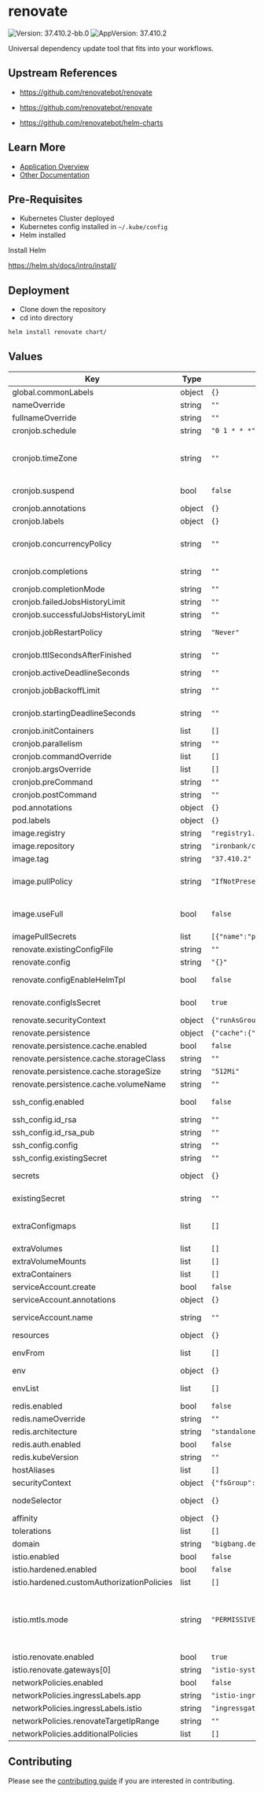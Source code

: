 # renovate

![Version: 37.410.2-bb.0](https://img.shields.io/badge/Version-37.410.2--bb.0-informational?style=flat-square) ![AppVersion: 37.410.2](https://img.shields.io/badge/AppVersion-37.410.2-informational?style=flat-square)

Universal dependency update tool that fits into your workflows.

## Upstream References
* <https://github.com/renovatebot/renovate>

* <https://github.com/renovatebot/renovate>
* <https://github.com/renovatebot/helm-charts>

## Learn More
* [Application Overview](docs/overview.md)
* [Other Documentation](docs/)

## Pre-Requisites

* Kubernetes Cluster deployed
* Kubernetes config installed in `~/.kube/config`
* Helm installed

Install Helm

https://helm.sh/docs/intro/install/

## Deployment

* Clone down the repository
* cd into directory
```bash
helm install renovate chart/
```

## Values

| Key | Type | Default | Description |
|-----|------|---------|-------------|
| global.commonLabels | object | `{}` | Additional labels to be set on all renovate resources |
| nameOverride | string | `""` | Override the name of the chart |
| fullnameOverride | string | `""` | Override the fully qualified app name |
| cronjob.schedule | string | `"0 1 * * *"` | Schedules the job to run using cron notation |
| cronjob.timeZone | string | `""` | You can specify a time zone for a CronJob by setting timeZone to the name of a valid time zone. (starting with k8s 1.27) <https://kubernetes.io/docs/concepts/workloads/controllers/cron-jobs/#time-zones> |
| cronjob.suspend | bool | `false` | If it is set to true, all subsequent executions are suspended. This setting does not apply to already started executions. |
| cronjob.annotations | object | `{}` | Annotations to set on the cronjob |
| cronjob.labels | object | `{}` | Labels to set on the cronjob |
| cronjob.concurrencyPolicy | string | `""` | "Allow" to allow concurrent runs, "Forbid" to skip new runs if a previous run is still running or "Replace" to replace the previous run |
| cronjob.completions | string | `""` | "Number of successful completions is reached to mark the job as complete" |
| cronjob.completionMode | string | `""` | "Where the jobs should be NonIndexed or Indexed" |
| cronjob.failedJobsHistoryLimit | string | `""` | Amount of failed jobs to keep in history |
| cronjob.successfulJobsHistoryLimit | string | `""` | Amount of completed jobs to keep in history |
| cronjob.jobRestartPolicy | string | `"Never"` | Set to Never to restart the job when the pod fails or to OnFailure to restart when a container fails |
| cronjob.ttlSecondsAfterFinished | string | `""` | Time to keep the job after it finished before automatically deleting it |
| cronjob.activeDeadlineSeconds | string | `""` | Deadline for the job to finish |
| cronjob.jobBackoffLimit | string | `""` | Number of times to retry running the pod before considering the job as being failed |
| cronjob.startingDeadlineSeconds | string | `""` | Deadline to start the job, skips execution if job misses it's configured deadline |
| cronjob.initContainers | list | `[]` | Additional initContainers that can be executed before renovate |
| cronjob.parallelism | string | `""` | Number of pods to run in parallel |
| cronjob.commandOverride | list | `[]` | Custom command to run in the container |
| cronjob.argsOverride | list | `[]` | Custom arguments to run in the container |
| cronjob.preCommand | string | `""` | Prepend shell commands before renovate runs |
| cronjob.postCommand | string | `""` | Append shell commands after renovate runs |
| pod.annotations | object | `{}` | Annotations to set on the pod |
| pod.labels | object | `{}` | Labels to set on the pod |
| image.registry | string | `"registry1.dso.mil"` | Repository to pull renovate image from |
| image.repository | string | `"ironbank/container-hardening-tools/renovate/renovate"` |  |
| image.tag | string | `"37.410.2"` | Renovate image tag to pull |
| image.pullPolicy | string | `"IfNotPresent"` | "IfNotPresent" to pull the image if no image with the specified tag exists on the node, "Always" to always pull the image or "Never" to try and use pre-pulled images |
| image.useFull | bool | `false` | Set `true` to use the full image. See https://docs.renovatebot.com/getting-started/running/#the-full-image |
| imagePullSecrets | list | `[{"name":"private-registry"}]` | Secret to use to pull the image from the repository |
| renovate.existingConfigFile | string | `""` | Custom exiting global renovate config |
| renovate.config | string | `"{}"` | Inline global renovate config.json |
| renovate.configEnableHelmTpl | bool | `false` | Use the Helm tpl function on your configuration. See README for how to use this value |
| renovate.configIsSecret | bool | `true` | Use this to create the renovate-config as a secret instead of a configmap |
| renovate.securityContext | object | `{"runAsGroup":1001,"runAsNonRoot":true,"runAsUser":1001}` | Renovate Container-level security-context |
| renovate.persistence | object | `{"cache":{"enabled":false,"storageClass":"","storageSize":"512Mi","volumeName":""}}` | Options related to persistence |
| renovate.persistence.cache.enabled | bool | `false` | Allow the cache to persist between runs |
| renovate.persistence.cache.storageClass | string | `""` | Storage class of the cache PVC |
| renovate.persistence.cache.storageSize | string | `"512Mi"` | Storage size of the cache PVC |
| renovate.persistence.cache.volumeName | string | `""` | Existing volume, enables binding the pvc to an existing volume |
| ssh_config.enabled | bool | `false` | Whether to enable the use and creation of a secret containing .ssh files |
| ssh_config.id_rsa | string | `""` | Contents of the id_rsa file |
| ssh_config.id_rsa_pub | string | `""` | Contents of the id_rsa_pub file |
| ssh_config.config | string | `""` | Contents of the config file |
| ssh_config.existingSecret | string | `""` | Name of the existing secret containing a valid .ssh configuration |
| secrets | object | `{}` | Environment variables that should be referenced from a k8s secret, cannot be used when existingSecret is set |
| existingSecret | string | `""` | k8s secret to reference environment variables from. Overrides secrets if set |
| extraConfigmaps | list | `[]` | Additional configmaps. A generated configMap name is: "renovate.fullname" + "extra" + name(below) e.g. renovate-netrc-config |
| extraVolumes | list | `[]` | Additional volumes to the pod |
| extraVolumeMounts | list | `[]` | Additional volumeMounts to the container |
| extraContainers | list | `[]` | Additional containers to the pod |
| serviceAccount.create | bool | `false` | Specifies whether a service account should be created |
| serviceAccount.annotations | object | `{}` | Annotations to add to the service account |
| serviceAccount.name | string | `""` | The name of the service account to use If not set and create is true, a name is generated using the fullname template |
| resources | object | `{}` | Specify resource limits and requests for the renovate container |
| envFrom | list | `[]` | Environment variables to add from existing secrets/configmaps. Uses the keys as variable name |
| env | object | `{}` | Environment variables to set on the renovate container |
| envList | list | `[]` | Additional env. Helpful too if you want to use anything other than a `value` source. |
| redis.enabled | bool | `false` | Enable the Redis subchart? |
| redis.nameOverride | string | `""` | Override the prefix of the redisHost |
| redis.architecture | string | `"standalone"` | Disable replication by default |
| redis.auth.enabled | bool | `false` | Don't require a password by default |
| redis.kubeVersion | string | `""` | Override Kubernetes version for redis chart |
| hostAliases | list | `[]` | Override hostname resolution |
| securityContext | object | `{"fsGroup":1001,"fsGroupChangePolicy":"OnRootMismatch","runAsGroup":1001,"runAsNonRoot":true,"runAsUser":1001}` | Pod-level security-context |
| nodeSelector | object | `{}` | Select the node using labels to specify where the cronjob pod should run on |
| affinity | object | `{}` | Configure the pod(Anti)Affinity and/or node(Anti)Affinity |
| tolerations | list | `[]` | Configure which node taints the pod should tolerate |
| domain | string | `"bigbang.dev"` | Big Bang Values |
| istio.enabled | bool | `false` |  |
| istio.hardened.enabled | bool | `false` |  |
| istio.hardened.customAuthorizationPolicies | list | `[]` |  |
| istio.mtls.mode | string | `"PERMISSIVE"` | STRICT = Allow only mutual TLS traffic, PERMISSIVE = Allow both plain text and mutual TLS traffic PERMISSIVE is required for any action which redeploys pods because STRICT interferes with initContainers Can be changed to STRICT after all initContainers have finished but will interfere with upgrades/pod deployments that have initContainers |
| istio.renovate.enabled | bool | `true` |  |
| istio.renovate.gateways[0] | string | `"istio-system/public"` |  |
| networkPolicies.enabled | bool | `false` |  |
| networkPolicies.ingressLabels.app | string | `"istio-ingressgateway"` |  |
| networkPolicies.ingressLabels.istio | string | `"ingressgateway"` |  |
| networkPolicies.renovateTargetIpRange | string | `""` | IP range of target deployment |
| networkPolicies.additionalPolicies | list | `[]` |  |

## Contributing

Please see the [contributing guide](./CONTRIBUTING.md) if you are interested in contributing.
